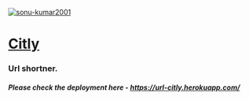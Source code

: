 [![sonu-kumar2001](https://circleci.com/gh/sonu-kumar2001/citly.svg?style=shield)](https://circleci.com/gh/sonu-kumar2001/citly)

# [Citly](https://url-citly.herokuapp.com/)

### Url shortner.

##### Please check the deployment here - https://url-citly.herokuapp.com/

